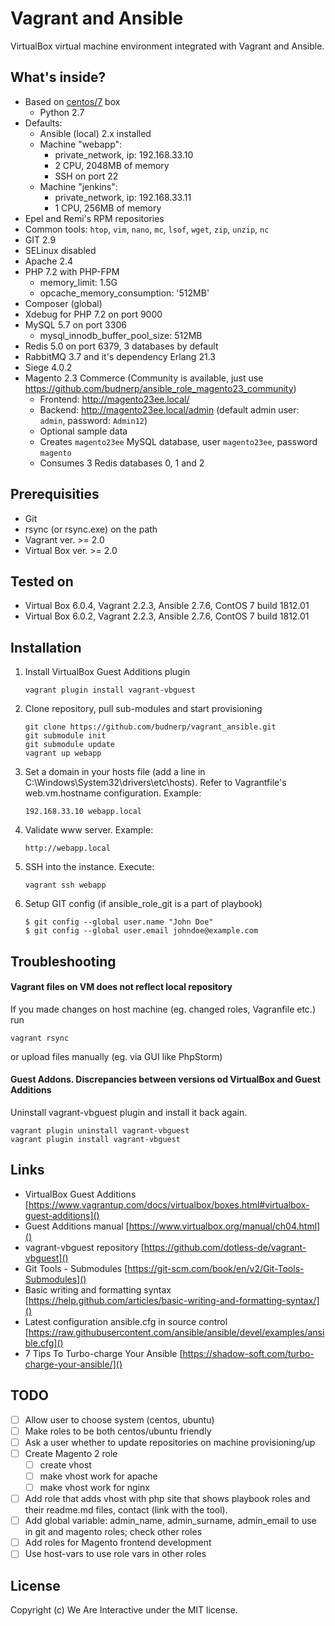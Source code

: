 # Vagrant and Ansible
VirtualBox virtual machine environment integrated with Vagrant and Ansible.

## What's inside?
- Based on [centos/7](https://app.vagrantup.com/centos/boxes/7) box
    - Python 2.7
- Defaults: 
    - Ansible (local) 2.x installed 
    - Machine "webapp":
        - private_network, ip: 192.168.33.10
        - 2 CPU, 2048MB of memory
        - SSH on port 22
    - Machine "jenkins":
        - private_network, ip: 192.168.33.11
        - 1 CPU, 256MB of memory
- Epel and Remi's RPM repositories
- Common tools: `htop`, `vim`, `nano`, `mc`, `lsof`, `wget`, `zip`, `unzip`, `nc`
- GIT 2.9
- SELinux disabled
- Apache 2.4
- PHP 7.2 with PHP-FPM
    - memory_limit: 1.5G
    - opcache_memory_consumption: '512MB'
- Composer (global)
- Xdebug for PHP 7.2 on port 9000
- MySQL 5.7 on port 3306
    - mysql_innodb_buffer_pool_size: 512MB
- Redis 5.0 on port 6379, 3 databases by default
- RabbitMQ 3.7 and it's dependency Erlang 21.3
- Siege 4.0.2
- Magento 2.3 Commerce (Community is available, just use https://github.com/budnerp/ansible_role_magento23_community)
    - Frontend: http://magento23ee.local/
    - Backend: http://magento23ee.local/admin (default admin user: `admin`, password: `Admin12`)
    - Optional sample data
    - Creates `magento23ee` MySQL database, user `magento23ee`, password `magento`
    - Consumes 3 Redis databases 0, 1 and 2

## Prerequisities
- Git
- rsync (or rsync.exe) on the path
- Vagrant ver. >= 2.0
- Virtual Box ver. >= 2.0

## Tested on
- Virtual Box 6.0.4, Vagrant 2.2.3, Ansible 2.7.6, ContOS 7 build 1812.01
- Virtual Box 6.0.2, Vagrant 2.2.3, Ansible 2.7.6, ContOS 7 build 1812.01

## Installation
1. Install VirtualBox Guest Additions plugin
    ```
    vagrant plugin install vagrant-vbguest
    ```
2. Clone repository, pull sub-modules and start provisioning
    ```
    git clone https://github.com/budnerp/vagrant_ansible.git
    git submodule init
    git submodule update
    vagrant up webapp
    ```
3. Set a domain in your hosts file (add a line in C:\Windows\System32\drivers\etc\hosts). Refer to Vagrantfile's web.vm.hostname configuration. Example:
    ```
    192.168.33.10 webapp.local
    ```
4. Validate www server. Example:
    ```
    http://webapp.local
    ```
5. SSH into the instance. Execute:
    ```
    vagrant ssh webapp
    ```
6. Setup GIT config (if ansible_role_git is a part of playbook)
    ```
    $ git config --global user.name "John Doe"
    $ git config --global user.email johndoe@example.com
    ```

## Troubleshooting
#### Vagrant files on VM does not reflect local repository
If you made changes on host machine (eg. changed roles, Vagranfile etc.) run
```
vagrant rsync
```
or upload files manually (eg. via GUI like PhpStorm)
   
#### Guest Addons. Discrepancies between versions od VirtualBox and Guest Additions   
Uninstall vagrant-vbguest plugin and install it back again.
```
vagrant plugin uninstall vagrant-vbguest
vagrant plugin install vagrant-vbguest
```

## Links
- VirtualBox Guest Additions [https://www.vagrantup.com/docs/virtualbox/boxes.html#virtualbox-guest-additions]()
- Guest Additions manual [https://www.virtualbox.org/manual/ch04.html]()
- vagrant-vbguest repository [https://github.com/dotless-de/vagrant-vbguest]() 
- Git Tools - Submodules [https://git-scm.com/book/en/v2/Git-Tools-Submodules]()
- Basic writing and formatting syntax [https://help.github.com/articles/basic-writing-and-formatting-syntax/]()
- Latest configuration ansible.cfg in source control [https://raw.githubusercontent.com/ansible/ansible/devel/examples/ansible.cfg]()
- 7 Tips To Turbo-charge Your Ansible [https://shadow-soft.com/turbo-charge-your-ansible/]()

## TODO
-[ ] Allow user to choose system (centos, ubuntu)
-[ ] Make roles to be both centos/ubuntu friendly
-[ ] Ask a user whether to update repositories on machine provisioning/up
-[ ] Create Magento 2 role
    -[ ] create vhost
    -[ ] make vhost work for apache
    -[ ] make vhost work for nginx
-[ ] Add role that adds vhost with php site that shows playbook roles and their readme.md files, contact (link with the tool).
-[ ] Add global variable: admin_name, admin_surname, admin_email to use in git and magento roles; check other roles
-[ ] Add roles for Magento frontend development
-[ ] Use host-vars to use role vars in other roles

## License
Copyright (c) We Are Interactive under the MIT license.

